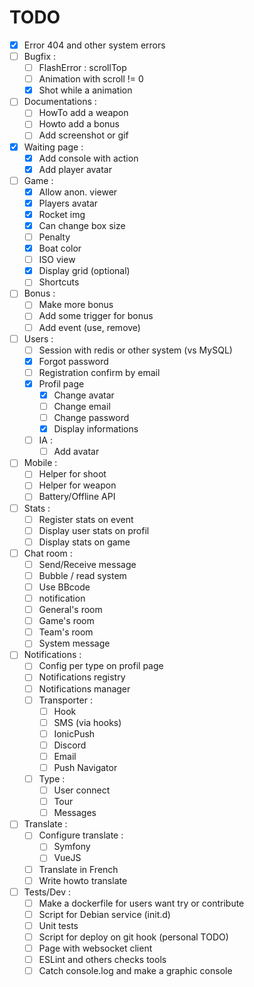 TODO
====

- [X] Error 404 and other system errors
- [ ] Bugfix :
	- [ ] FlashError : scrollTop
	- [ ] Animation with scroll != 0
	- [X] Shot while a animation
- [ ] Documentations :
	- [ ] HowTo add a weapon
	- [ ] Howto add a bonus
	- [ ] Add screenshot or gif
- [X] Waiting page :
    - [X] Add console with action
    - [X] Add player avatar
- [ ] Game :
    - [X] Allow anon. viewer
    - [X] Players avatar
    - [X] Rocket img
    - [X] Can change box size
    - [ ] Penalty
    - [X] Boat color
    - [ ] ISO view
    - [X] Display grid (optional)
    - [ ] Shortcuts
- [ ] Bonus :
    - [ ] Make more bonus
	- [ ] Add some trigger for bonus
	- [ ] Add event (use, remove)
- [ ] Users :
	- [ ] Session with redis or other system (vs MySQL)
    - [X] Forgot password
    - [ ] Registration confirm by email
    - [X] Profil page
        - [X] Change avatar
        - [ ] Change email
        - [ ] Change password
        - [X] Display informations
	- [ ] IA :
		- [ ] Add avatar
- [ ] Mobile :
    - [ ] Helper for shoot
    - [ ] Helper for weapon
    - [ ] Battery/Offline API
- [ ] Stats :
    - [ ] Register stats on event
    - [ ] Display user stats on profil
    - [ ] Display stats on game
- [ ] Chat room :
	- [ ] Send/Receive message
	- [ ] Bubble / read system
    - [ ] Use BBcode
    - [ ] notification
    - [ ] General's room
    - [ ] Game's room
    - [ ] Team's room
    - [ ] System message
- [ ] Notifications :
    - [ ] Config per type on profil page
	- [ ] Notifications registry
	- [ ] Notifications manager
    - [ ] Transporter :
        - [ ] Hook
        - [ ] SMS (via hooks)
        - [ ] IonicPush
        - [ ] Discord
        - [ ] Email
        - [ ] Push Navigator
    - [ ] Type :
        - [ ] User connect
        - [ ] Tour
        - [ ] Messages
- [ ] Translate :
	- [ ] Configure translate :
		- [ ] Symfony
		- [ ] VueJS
	- [ ] Translate in French
	- [ ] Write howto translate
- [ ] Tests/Dev :
	- [ ] Make a dockerfile for users want try or contribute
	- [ ] Script for Debian service (init.d)
	- [ ] Unit tests
	- [ ] Script for deploy on git hook (personal TODO)
	- [ ] Page with websocket client
	- [ ] ESLint and others checks tools
	- [ ] Catch console.log and make a graphic console
